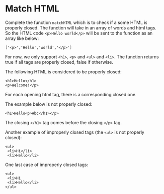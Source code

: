 # Match HTML

Complete the function `matchHTML` which is to check if a some HTML is properly closed. The function will take in an array of words and html tags. So the HTML code `<p>Hello world</p>` will be sent to the function as an array like below:

```
['<p>','Hello','world','</p>']
```

 For now, we only support `<h1>`, `<p>` and `<ul>` and `<li>`. The function returns true if all tags are properly closed, false if otherwise.

The following HTML is considered to be properly closed:
```
<h1>Hello</h1>
<p>Welcome!</p>
```
For each opening html tag, there is a corresponding closed one. 

The example below is not properly closed:
```
<h1>Hello<p>Abc</h1></p>
```
The closing `</h1>` tag comes before the closing `</p>` tag.

Another example of improperly closed tags (the `<ul>` is not properly closed):

```
<ul>
 <li>Hi</li>
 <li>Hello</li>

```

One last case of improperly closed tags:

```
<ul>
 <li>Hi
 <li>Hello</li>
</ul>
```

